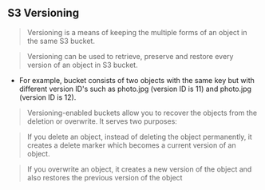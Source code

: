 ## S3 Versioning

> Versioning is a means of keeping the multiple forms of an object in the same S3 bucket. 

> Versioning can be used to retrieve, preserve and restore every version of an object in S3 bucket.

  - For example, bucket consists of two objects with the same key but with different version ID's such as photo.jpg (version ID is 11) and photo.jpg (version ID is 12).

> Versioning-enabled buckets allow you to recover the objects from the deletion or overwrite. It serves two purposes:

> If you delete an object, instead of deleting the object permanently, it creates a delete marker which becomes a current version of an object.

> If you overwrite an object, it creates a new version of the object and also restores the previous version of the object